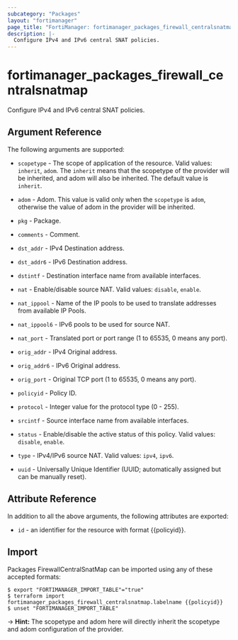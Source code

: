 ```yaml
---
subcategory: "Packages"
layout: "fortimanager"
page_title: "FortiManager: fortimanager_packages_firewall_centralsnatmap"
description: |-
  Configure IPv4 and IPv6 central SNAT policies.
---
```


# fortimanager_packages_firewall_centralsnatmap
Configure IPv4 and IPv6 central SNAT policies.

## Argument Reference


The following arguments are supported:

* `scopetype` - The scope of application of the resource. Valid values: `inherit`, `adom`. The `inherit` means that the scopetype of the provider will be inherited, and adom will also be inherited. The default value is `inherit`.
* `adom` - Adom. This value is valid only when the `scopetype` is `adom`, otherwise the value of adom in the provider will be inherited.
* `pkg` - Package.

* `comments` - Comment.
* `dst_addr` - IPv4 Destination address.
* `dst_addr6` - IPv6 Destination address.
* `dstintf` - Destination interface name from available interfaces.
* `nat` - Enable/disable source NAT. Valid values: `disable`, `enable`.

* `nat_ippool` - Name of the IP pools to be used to translate addresses from available IP Pools.
* `nat_ippool6` - IPv6 pools to be used for source NAT.
* `nat_port` - Translated port or port range (1 to 65535, 0 means any port).
* `orig_addr` - IPv4 Original address.
* `orig_addr6` - IPv6 Original address.
* `orig_port` - Original TCP port (1 to 65535, 0 means any port).
* `policyid` - Policy ID.
* `protocol` - Integer value for the protocol type (0 - 255).
* `srcintf` - Source interface name from available interfaces.
* `status` - Enable/disable the active status of this policy. Valid values: `disable`, `enable`.

* `type` - IPv4/IPv6 source NAT. Valid values: `ipv4`, `ipv6`.

* `uuid` - Universally Unique Identifier (UUID; automatically assigned but can be manually reset).


## Attribute Reference

In addition to all the above arguments, the following attributes are exported:
* `id` - an identifier for the resource with format {{policyid}}.

## Import

Packages FirewallCentralSnatMap can be imported using any of these accepted formats:
```
$ export "FORTIMANAGER_IMPORT_TABLE"="true"
$ terraform import fortimanager_packages_firewall_centralsnatmap.labelname {{policyid}}
$ unset "FORTIMANAGER_IMPORT_TABLE"
```
-> **Hint:** The scopetype and adom here will directly inherit the scopetype and adom configuration of the provider.
